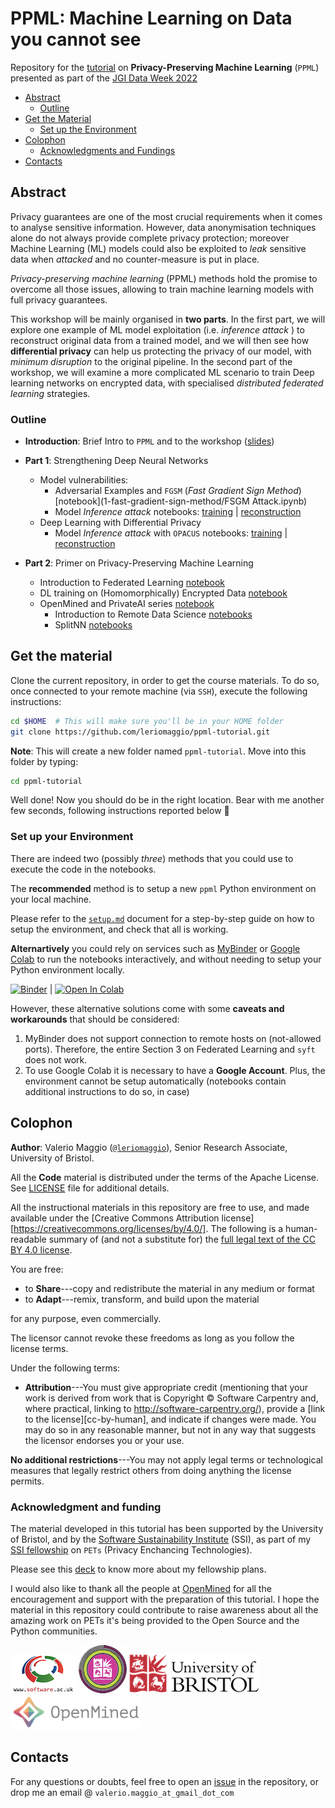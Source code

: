 # PPML: Machine Learning on Data you cannot see

Repository for the [tutorial](https://www.eventbrite.com/e/the-learning-machine-workshop-tickets-296847798757) on **Privacy-Preserving Machine Learning** (`PPML`) presented as part of the [JGI Data Week 2022](https://www.bristol.ac.uk/golding/get-involved/data-week/)

- [Abstract](#abstract)
    - [Outline](#outline)
- [Get the Material](#get-the-material)
    - [Set up the Environment](#set-up-your-environment)
- [Colophon](#colophon)
    - [Acknowledgments and Fundings](#acknowledgment-and-funding)
- [Contacts](#contacts)

## Abstract

Privacy guarantees are one of the most crucial requirements when it comes to analyse sensitive information. However, data anonymisation techniques alone do not always provide complete privacy protection; moreover Machine Learning (ML) models could also be exploited to _leak_ sensitive data when _attacked_ and no counter-measure is put in place.  

*Privacy-preserving machine learning* (PPML) methods hold the promise to overcome all those issues, allowing to train machine learning models with full privacy guarantees.

This workshop will be mainly organised in **two parts**. In the first part, we will explore one example of ML model exploitation (i.e. _inference attack_ ) to reconstruct original data from a trained model, and we will then see how **differential privacy** can help us protecting the privacy of our model, with _minimum disruption_ to the original pipeline. In the second part of the workshop, we will examine a more complicated ML scenario to train Deep learning networks on encrypted data, with specialised _distributed federated_ _learning_ strategies. 

### Outline

- **Introduction**: Brief Intro to `PPML` and to the workshop ([slides](https://speakerdeck.com/leriomaggio/ppml-jgi))

- **Part 1**: Strengthening Deep Neural Networks
    - Model vulnerabilities: 
        - Adversarial Examples and `FGSM` (_Fast Gradient Sign Method_) [notebook](1-fast-gradient-sign-method/FSGM Attack.ipynb)
        - Model _Inference attack_ notebooks: [training](2-mia-differential-privacy/1-MIA-Training.ipynb) | [reconstruction](2-mia-differential-privacy/2-MIA-Reconstruction.ipynb)
    - Deep Learning with Differential Privacy
        - Model _Inference attack_ with `OPACUS`  notebooks: [training](2-mia-differential-privacy/4-MIA-Training-OPACUS.ipynb) | [reconstruction](2-mia-differential-privacy/5-MIA-Reconstruction-OPACUS.ipynb)

- **Part 2**: Primer on Privacy-Preserving Machine Learning
    - Introduction to Federated Learning [notebook](./3-federated-learning/1%20Intro%20to%20Federated%20Learning.ipynb)
    - DL training on (Homomorphically) Encrypted Data [notebook](./3-federated-learning/2%20Homomorphic%20Encryption.ipynb)
    - OpenMined and PrivateAI series [notebook](./3-federated-learning/3%20OpenMined%20Private%20AI%20Series.ipynb)
        - Introduction to Remote Data Science [notebooks](./3-federated-learning/duet_iris_classifier/)
        - SplitNN [notebooks](./3-federated-learning/duet_splitnn/)

## Get the material

Clone the current repository, in order to get the course materials. To do so, once connected to your remote machine (via `SSH`), execute the following instructions:

```bash
cd $HOME  # This will make sure you'll be in your HOME folder
git clone https://github.com/leriomaggio/ppml-tutorial.git
```

**Note**: This will create a new folder named `ppml-tutorial`. Move into this folder by typing:

```bash
cd ppml-tutorial
```

Well done! Now you should do be in the right location. Bear with me another few seconds, following instructions reported below 🙏

### Set up your Environment

There are indeed two (possibly _three_) methods that you could use to execute the code in the notebooks.

The **recommended** method is to setup a new `ppml` Python environment on your local machine.

Please refer to the [`setup.md`](./setup.md) document for a step-by-step guide on how to setup the environment, and check that all is working.

**Alternartively** you could rely on services such as [MyBinder](https://mybinder.org) or [Google Colab](https://colab.research.google.com) to run the notebooks interactively, and without needing to setup your Python environment locally.

[![Binder](https://mybinder.org/badge_logo.svg)](https://mybinder.org/v2/gh/leriomaggio/ppml-tutorial/HEAD) | [![Open In Colab](https://colab.research.google.com/assets/colab-badge.svg)](https://colab.research.google.com/github/leriomaggio/ppml-tutorial/blob/main/index.ipynb)

However, these alternative solutions come with some **caveats and workarounds** that should be considered:

1. MyBinder does not support connection to remote hosts on (not-allowed ports). Therefore, the entire Section 3 on Federated Learning and `syft` does not work.
2. To use Google Colab it is necessary to have a **Google Account**. Plus, the environment cannot be setup automatically (notebooks contain additional instructions to do so, in case)

## Colophon

**Author**: Valerio Maggio ([`@leriomaggio`](https://twitter.com/leriomaggio)), Senior Research Associate, University of Bristol. 

All the **Code** material is distributed under the terms of the Apache License. See [LICENSE](./LICENSE) file for additional details.

All the instructional materials in this repository are free to use, and made available under the [Creative Commons Attribution
license][https://creativecommons.org/licenses/by/4.0/]. The following is a human-readable summary of (and not a substitute for) the [full legal text of the CC BY 4.0
license](https://creativecommons.org/licenses/by/4.0/legalcode).

You are free:

* to **Share**---copy and redistribute the material in any medium or format
* to **Adapt**---remix, transform, and build upon the material

for any purpose, even commercially.

The licensor cannot revoke these freedoms as long as you follow the
license terms.

Under the following terms:

* **Attribution**---You must give appropriate credit (mentioning that
  your work is derived from work that is Copyright © Software
  Carpentry and, where practical, linking to
  http://software-carpentry.org/), provide a [link to the
  license][cc-by-human], and indicate if changes were made. You may do
  so in any reasonable manner, but not in any way that suggests the
  licensor endorses you or your use.

**No additional restrictions**---You may not apply legal terms or
technological measures that legally restrict others from doing
anything the license permits.

### Acknowledgment and funding

The material developed in this tutorial has been supported by the University of Bristol, and by the [Software Sustainability Institute](https://www.software.ac.uk) (SSI), as part of my [SSI fellowship](https://www.software.ac.uk/about/fellows/valerio-maggio) on `PETs` (Privacy Enchancing Technologies).

Please see this [deck](https://speakerdeck.com/leriomaggio/privacy-enhancing-data-science-ssi-fellowship-2022) to know more about my fellowship plans.

I would also like to thank all the people at [OpenMined](https://www.openmined.org) for all the encouragement and support with the preparation of this tutorial.
I hope the material in this repository could contribute to raise awareness about all the amazing work on PETs it's being provided to the Open Source and the Python communities.

![SSI Logo](./logos/ssi_logo_small.png "Software Sustainability Institute")
![JGI Logo](./logos/jgi-logo_small.png "Jean Golding Institute of Data Science")
![UoB Logo](./logos/uob_logo_small.png "University of Bristol")
![OpenMined](./logos/openmined_logo_small.png "OpenMined")

## Contacts

For any questions or doubts, feel free to open an [issue](https://github.com/leriomaggio/ppml-tutorial/issues) in the repository, or drop me an email @ `valerio.maggio_at_gmail_dot_com`